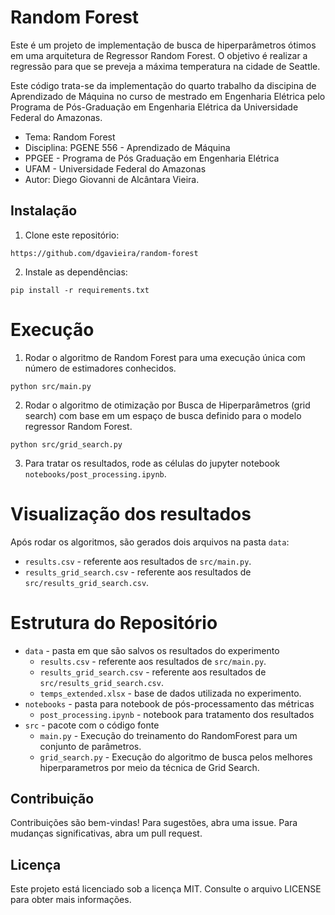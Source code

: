 # Random Forest

Este é um projeto de implementação de busca de hiperparâmetros ótimos em uma
arquitetura de Regressor Random Forest. O objetivo é realizar a regressão para que se preveja a máxima temperatura na cidade de Seattle.

Este código trata-se da implementação do quarto trabalho da discipina de
Aprendizado de Máquina no curso de mestrado em Engenharia Elétrica pelo
Programa de Pós-Graduação em Engenharia Elétrica da Universidade Federal do
Amazonas.

* Tema: Random Forest
* Disciplina: PGENE 556 - Aprendizado de Máquina
* PPGEE - Programa de Pós Graduação em Engenharia Elétrica
* UFAM - Universidade Federal do Amazonas
* Autor: Diego Giovanni de Alcântara Vieira.

## Instalação

1. Clone este repositório:

```
https://github.com/dgavieira/random-forest
```

2. Instale as dependências:

```
pip install -r requirements.txt
```

# Execução

1. Rodar o algoritmo de Random Forest para uma execução única com número de estimadores conhecidos.

```
python src/main.py
```

2. Rodar o algoritmo de otimização por Busca de Hiperparâmetros (grid search) com base em um espaço de busca definido para o modelo regressor Random Forest.

```
python src/grid_search.py
```

3. Para tratar os resultados, rode as células do jupyter notebook `notebooks/post_processing.ipynb`.

# Visualização dos resultados

Após rodar os algoritmos, são gerados dois arquivos na pasta `data`:

- `results.csv` - referente aos resultados de `src/main.py`.
- `results_grid_search.csv` - referente aos resultados de `src/results_grid_search.csv`.

# Estrutura do Repositório

- `data` - pasta em que são salvos os resultados do experimento
  - `results.csv` - referente aos resultados de `src/main.py`.
  - `results_grid_search.csv` - referente aos resultados de `src/results_grid_search.csv`.
  - `temps_extended.xlsx` - base de dados utilizada no experimento.
- `notebooks` - pasta para notebook de pós-processamento das métricas
  - `post_processing.ipynb` - notebook para tratamento dos resultados
- `src` - pacote com o código fonte
  - `main.py` - Execução do treinamento do RandomForest para um conjunto de parâmetros.
  - `grid_search.py` - Execução do algoritmo de busca pelos melhores hiperparametros por meio da técnica de Grid Search.


## Contribuição

Contribuições são bem-vindas! Para sugestões, abra uma issue. Para mudanças significativas, abra um pull request.

## Licença

Este projeto está licenciado sob a licença MIT. Consulte o arquivo LICENSE para obter mais informações.